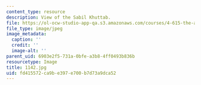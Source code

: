 ```yaml
---
content_type: resource
description: View of the Sabil Khuttab.
file: https://ol-ocw-studio-app-qa.s3.amazonaws.com/courses/4-615-the-architecture-of-cairo-spring-2002/fd415572ca9be397e700b7d73a9dca52_1142.jpg
file_type: image/jpeg
image_metadata:
  caption: ''
  credit: ''
  image-alt: ''
parent_uid: 6903e2f5-731a-0bfe-a3b8-4ff0493b836b
resourcetype: Image
title: 1142.jpg
uid: fd415572-ca9b-e397-e700-b7d73a9dca52
---
```

